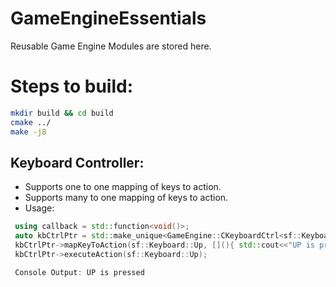 # GameEngineEssentials
Reusable Game Engine Modules are stored here. 

# Steps to build:

```bash
mkdir build && cd build
cmake ../
make -j8
```

## Keyboard Controller:
* Supports one to one mapping of keys to action.
* Supports many to one mapping of keys to action.
* Usage: 
```cpp
 using callback = std::function<void()>;
 auto kbCtrlPtr = std::make_unique<GameEngine::CKeyboardCtrl<sf::Keyboard::Key, callback, GameEngine::eKeyBinding::oneToOne>>();
 kbCtrlPtr->mapKeyToAction(sf::Keyboard::Up, [](){ std::cout<<"UP is pressed"<<std::endl; });
 kbCtrlPtr->executeAction(sf::Keyboard::Up); 

 Console Output: UP is pressed

